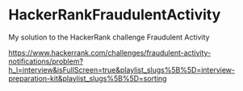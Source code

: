 # HackerRankFraudulentActivity
My solution to the HackerRank challenge Fraudulent Activity

https://www.hackerrank.com/challenges/fraudulent-activity-notifications/problem?h_l=interview&isFullScreen=true&playlist_slugs%5B%5D=interview-preparation-kit&playlist_slugs%5B%5D=sorting

